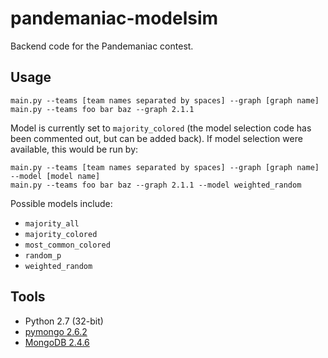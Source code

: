 pandemaniac-modelsim
====================
Backend code for the Pandemaniac contest.


Usage
-----

    main.py --teams [team names separated by spaces] --graph [graph name]
    main.py --teams foo bar baz --graph 2.1.1

Model is currently set to `majority_colored` (the model selection code has been commented out,
but can be added back). If model selection were available, this would be run by:

    main.py --teams [team names separated by spaces] --graph [graph name] --model [model name]
    main.py --teams foo bar baz --graph 2.1.1 --model weighted_random

Possible models include:
* `majority_all`
* `majority_colored`
* `most_common_colored`
* `random_p`
* `weighted_random`


Tools
-----
* Python 2.7 (32-bit)
* [pymongo 2.6.2](http://api.mongodb.org/python/current/installation.html)
* [MongoDB 2.4.6](http://www.mongodb.org/downloads)

